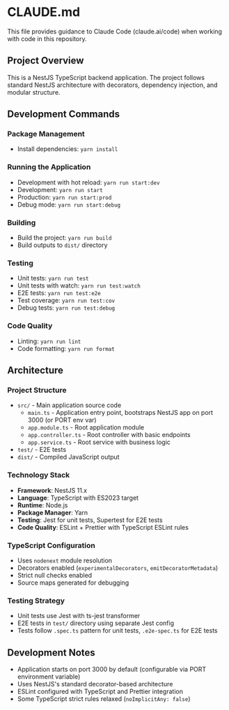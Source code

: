 # CLAUDE.md

This file provides guidance to Claude Code (claude.ai/code) when working with code in this repository.

## Project Overview

This is a NestJS TypeScript backend application. The project follows standard NestJS architecture with decorators, dependency injection, and modular structure.

## Development Commands

### Package Management
- Install dependencies: `yarn install`

### Running the Application
- Development with hot reload: `yarn run start:dev`
- Development: `yarn run start`
- Production: `yarn run start:prod`
- Debug mode: `yarn run start:debug`

### Building
- Build the project: `yarn run build`
- Build outputs to `dist/` directory

### Testing
- Unit tests: `yarn run test`
- Unit tests with watch: `yarn run test:watch`
- E2E tests: `yarn run test:e2e`
- Test coverage: `yarn run test:cov`
- Debug tests: `yarn run test:debug`

### Code Quality
- Linting: `yarn run lint`
- Code formatting: `yarn run format`

## Architecture

### Project Structure
- `src/` - Main application source code
  - `main.ts` - Application entry point, bootstraps NestJS app on port 3000 (or PORT env var)
  - `app.module.ts` - Root application module
  - `app.controller.ts` - Root controller with basic endpoints
  - `app.service.ts` - Root service with business logic
- `test/` - E2E tests
- `dist/` - Compiled JavaScript output

### Technology Stack
- **Framework**: NestJS 11.x
- **Language**: TypeScript with ES2023 target
- **Runtime**: Node.js
- **Package Manager**: Yarn
- **Testing**: Jest for unit tests, Supertest for E2E tests
- **Code Quality**: ESLint + Prettier with TypeScript ESLint rules

### TypeScript Configuration
- Uses `nodenext` module resolution
- Decorators enabled (`experimentalDecorators`, `emitDecoratorMetadata`)
- Strict null checks enabled
- Source maps generated for debugging

### Testing Strategy
- Unit tests use Jest with ts-jest transformer
- E2E tests in `test/` directory using separate Jest config
- Tests follow `.spec.ts` pattern for unit tests, `.e2e-spec.ts` for E2E tests

## Development Notes

- Application starts on port 3000 by default (configurable via PORT environment variable)
- Uses NestJS's standard decorator-based architecture
- ESLint configured with TypeScript and Prettier integration
- Some TypeScript strict rules relaxed (`noImplicitAny: false`)